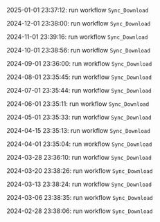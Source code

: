 2025-01-01 23:37:12: run workflow `Sync_Download` 

2024-12-01 23:38:00: run workflow `Sync_Download` 

2024-11-01 23:39:16: run workflow `Sync_Download` 

2024-10-01 23:38:56: run workflow `Sync_Download` 

2024-09-01 23:36:00: run workflow `Sync_Download` 

2024-08-01 23:35:45: run workflow `Sync_Download` 

2024-07-01 23:35:44: run workflow `Sync_Download` 

2024-06-01 23:35:11: run workflow `Sync_Download` 

2024-05-01 23:35:33: run workflow `Sync_Download` 

2024-04-15 23:35:13: run workflow `Sync_Download` 

2024-04-01 23:35:04: run workflow `Sync_Download` 

2024-03-28 23:36:10: run workflow `Sync_Download` 

2024-03-20 23:38:26: run workflow `Sync_Download` 

2024-03-13 23:38:24: run workflow `Sync_Download` 

2024-03-06 23:38:35: run workflow `Sync_Download` 

2024-02-28 23:38:06: run workflow `Sync_Download` 


